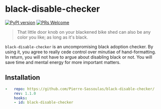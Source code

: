 # black-disable-checker

[![PyPI version](https://badge.fury.io/py/black-disable-checker.svg)](https://badge.fury.io/py/black-disable-checker)
[![PRs Welcome](https://img.shields.io/badge/PRs-welcome-brightgreen.svg?style=flat-square)](http://makeapullrequest.com)

> That little door knob on your blackened bike shed can also be any color you like; as long as it's black.

`black-disable-checker` is an uncompromising black adoption checker.
By using it, you agree to really cede control over minutiae of hand-formatting.
In return, you will not have to argue about disabling black or not. You will save
time and mental energy for more important matters.

## Installation

```yaml
-   repo: https://github.com/Pierre-Sassoulas/black-disable-checker/
    rev: 1.1.0
    hooks:
    - id: black-disable-checker
```